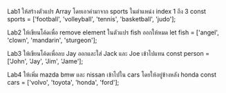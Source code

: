 Lab1
ให้สร้างตัวแปร Array โดยเอาค่ามาจาก sports ในตำแหน่ง index 1 ถึง 3
const sports = ['football', 'volleyball', 'tennis', 'basketball', 'judo'];

Lab2
ให้เขียนโค้ดเพื่อ remove element ในตัวแปร fish ออกให้หมด
let fish = ['angel', 'clown', 'mandarin', 'sturgeon'];

Lab3
ให้เขียนโค้ดเพื่อลบ Jay ออกและใส่ Jack และ Joe เข้าไปแทน
const person = ['John', 'Jay', 'Jim', 'Jame'];

Lab4
ให้เพิ่ม mazda bmw และ nissan เข้าไปใน cars โดยให้อยู่ข้างหลัง honda
const cars = ['volvo', 'toyota', 'honda', 'ford'];

